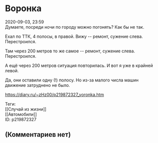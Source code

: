 Воронка
=======

  
2020-09-03, 23:59  
 Думаете, посреди ночи по городу можно погонять? Как бы не так.   
   
 Ехал по ТТК, 4 полосы, в правой. Вижу -- ремонт, сужение слева. Перестроился.   
   
 Там через 200 метров то же самое -- ремонт, сужение слева. Перестроился.   
   
 А ещё через 200 метров ситуация повторилась. И вот я уже в крайней левой.   
   
 Да, они оставили одну (!) полосу. Но из-за малого числа машин движение затруднено не было.   
  
<https://diary.ru/~zHz00/p219872327_voronka.htm>  
  
Теги:  
[[Случай из жизни]]  
[[Автомобили]]  
ID: p219872327  


(Комментариев нет)
------------------